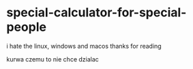 # special-calculator-for-special-people
i hate the linux, windows and macos thanks for reading


kurwa czemu to nie chce dzialac
